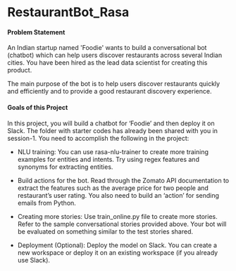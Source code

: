 # RestaurantBot_Rasa

#### Problem Statement

An Indian startup named 'Foodie' wants to build a conversational bot (chatbot) which can help users discover restaurants across several Indian cities. You have been hired as the lead data scientist for creating this product.

 

The main purpose of the bot is to help users discover restaurants quickly and efficiently and to provide a good restaurant discovery experience.


#### Goals of this Project

In this project, you will build a chatbot for ‘Foodie’ and then deploy it on Slack. The folder with starter codes has already been shared with you in session-1. You need to accomplish the following in the project:

- NLU training: You can use rasa-nlu-trainer to create more training examples for entities and intents. Try using regex features and synonyms for extracting entities.

- Build actions for the bot. Read through the Zomato API documentation to extract the features such as the average price for two people and restaurant’s user rating. You also need to build an ‘action’ for sending emails from Python.

- Creating more stories: Use train_online.py file to create more stories. Refer to the sample conversational stories provided above.  Your bot will be evaluated on something similar to the test stories shared.

- Deployment (Optional): Deploy the model on Slack. You can create a new workspace or deploy it on an existing workspace (if you already use Slack).
